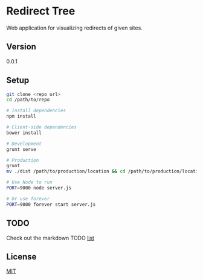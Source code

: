 Redirect Tree
=============

Web application for visualizing redirects of given sites.

Version
-------
0.0.1

Setup
-----

```bash
git clone <repo url>
cd /path/to/repo

# Install dependencies
npm install

# Client-side dependencies
bower install

# Development
grunt serve

# Production
grunt
mv ./dist /path/to/production/location && cd /path/to/production/location

# Use Node to run
PORT=9000 node server.js

# Or use forever
PORT=9000 forever start server.js
```

TODO
----
Check out the markdown TODO [list](TODO.md)

License
-------

[MIT](https://tldrlegal.com/license/mit-license)